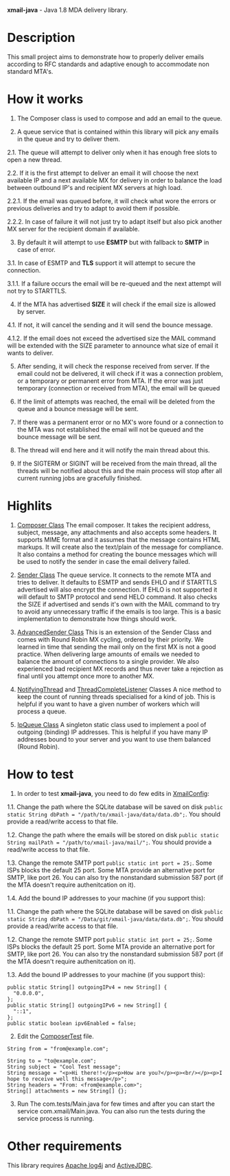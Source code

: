 **xmail-java** - Java 1.8 MDA delivery library.

# Description
This small project aims to demonstrate how to properly deliver emails according to RFC standards and adaptive enough to accommodate non standard MTA's.

# How it works
1. The Composer class is used to compose and add an email to the queue.

2. A queue service that is contained within this library will pick any emails in the queue and try to deliver them.

2.1. The queue will attempt to deliver only when it has enough free slots to open a new thread.

2.2. If it is the first attempt to deliver an email it will choose the next available IP and a next available MX for delivery in order to balance the load between outbound IP's and recipient MX servers at high load.

2.2.1. If the email was queued before, it will check what wore the errors or previous deliveries and try to adapt to avoid them if possible.

2.2.2. In case of failure it will not just try to adapt itself but also pick another MX server for the recipient domain if available.

3. By default it will attempt to use **ESMTP** but with fallback to **SMTP** in case of error.

3.1. In case of ESMTP and **TLS** support it will attempt to secure the connection.

3.1.1. If a failure occurs the email will be re-queued and the next attempt will not try to STARTTLS.

4. If the MTA has advertised **SIZE** it will check if the email size is allowed by server.

4.1. If not, it will cancel the sending and it will send the bounce message.

4.1.2. If the email does not exceed the advertised size the MAIL command will be extended with the SIZE parameter to announce what size of email it wants to deliver.

5. After sending, it will check the response received from server. If the email could not be delivered, it will check if it was a connection problem, or a temporary or permanent error from MTA. If the error was just temporary (connection or received from MTA), the email will be queued

6. If the limit of attempts was reached, the email will be deleted from the queue and a bounce message will be sent.

7. If there was a permanent error or no MX's wore found or a connection to the MTA was not established the email will not be queued and the bounce message will be sent.

8. The thread will end here and it will notify the main thread about this.

9. If the SIGTERM or SIGINT will be received from the main thread, all the threads will be notified about this and the main process will stop after all current running jobs are gracefully finished.

# Highlits

1. [Composer Class](https://github.com/tntu/xmail-java/blob/master/src/com/xmail/SMTP/Composer.java)
The email composer. It takes the recipient address, subject, message, any attachments and also accepts some headers.
It supports MIME format and it assumes that the message contains HTML markups. It will create also the text/plain of the message for compliance.
It also contains a method for creating the bounce messages which will be used to notify the sender in case the email delivery failed.

2. [Sender Class](https://github.com/tntu/xmail-java/blob/master/src/com/xmail/SMTP/Sender.java)
The queue service.
It connects to the remote MTA and tries to deliver.
It defaults to ESMTP and sends EHLO and if STARTTLS advertised will also encrypt the connection.
If EHLO is not supported it will default to SMTP protocol and send HELO command.
It also checks the SIZE if advertised and sends it's own with the MAIL command to try to avoid any unnecessary traffic if the emails is too large.
This is a basic implementation to demonstrate how things should work.

3. [AdvancedSender Class](https://github.com/tntu/xmail-java/blob/master/src/com/xmail/SMTP/AdvancedSender.java)
This is  an extension of the Sender Class and comes with Round Robin MX cycling, ordered by their priority.
We learned in time that sending the mail only on the first MX is not a good practice.
When delivering large amounts of emails we needed to balance the amount of connections to a single provider.
We also experienced bad recipient MX records and thus never take a rejection as final until you attempt once more to another MX.

4. [NotifyingThread](https://github.com/tntu/xmail-java/blob/master/src/com/xmail/Threads/NotifyingThread.java) and [ThreadCompleteListener](https://github.com/tntu/xmail-java/blob/master/src/com/xmail/Threads/ThreadCompleteListener.java) Classes
A nice method to keep the count of running threads specialised for a kind of job.
This is helpful if you want to have a given number of workers which will process a queue.

5. [IpQueue Class](https://github.com/tntu/xmail-java/blob/master/src/com/xmail/XmailService/IpQueue.java)
A singleton static class used to implement a pool of outgoing (binding) IP addresses.
This is helpful if you have many IP addresses bound to your server and you want to use them balanced (Round Robin).

# How to test
1. In order to test **xmail-java**, you need to do few edits in [XmailConfig]():

1.1. Change the path where the SQLite database will be saved on disk ```public static String dbPath = "/path/to/xmail-java/data/data.db";```. You should provide a read/write access to that file.

1.2. Change the path where the emails will be stored on disk ```public static String mailPath = "/path/to/xmail-java/mail/";```. You should provide a read/write access to that file.

1.3. Change the remote SMTP port ```public static int port = 25;```. Some ISPs blocks the default 25 port. Some MTA provide an alternative port for SMTP, like port 26. You can also try the nonstandard submission 587 port (if the MTA doesn't require authenitcation on it).

1.4. Add the bound IP addresses to your machine (if you support this):

1.1. Change the path where the SQLite database will be saved on disk ```public static String dbPath = "/Data/git/xmail-java/data/data.db";```. You should provide a read/write access to that file.

1.2. Change the remote SMTP port ```public static int port = 25;```. Some ISPs blocks the default 25 port. Some MTA provide an alternative port for SMTP, like port 26. You can also try the nonstandard submission 587 port (if the MTA doesn't require authenitcation on it).

1.3. Add the bound IP addresses to your machine (if you support this):
```
public static String[] outgoingIPv4 = new String[] {
  "0.0.0.0",
};
public static String[] outgoingIPv6 = new String[] {
  "::1",
};
public static boolean ipv6Enabled = false;
```

2. Edit the [ComposerTest](https://github.com/tntu/xmail-java/blob/master/tests/com/tests/ComposerTest.java) file.
```
String from = "from@example.com";

String to = "to@example.com";
String subject = "Cool Test message";
String message = "<p>Hi there!!</p><p>How are you?</p><p><br/></p><p>I hope to receive well this message</p>";
String headers = "From: <from@example.com>";
String[] attachments = new String[] {};
```

3. Run The com.tests/Main.java for few times and after you can start the service com.xmail/Main.java. You can also run the tests during the service process is running.

# Other requirements
This library requires [Apache log4j](http://logging.apache.org/log4j/1.2/) and [ActiveJDBC](http://javalite.io/activejdbc).

